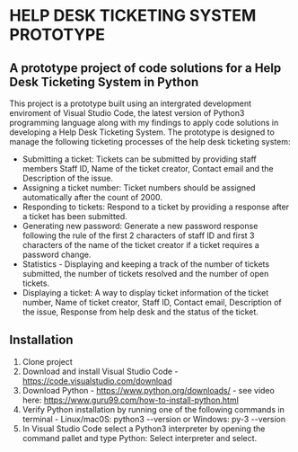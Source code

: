 # HELP DESK TICKETING SYSTEM PROTOTYPE

## A prototype project of code solutions for a Help Desk Ticketing System in Python

This project is a prototype built using an intergrated development enviroment of Visual Studio Code, the latest version of Python3 programming language along with my findings to apply code solutions in developing a Help Desk Ticketing System. The prototype is designed to manage the following ticketing processes of the help desk ticketing system:

* Submitting a ticket: Tickets can be submitted by providing staff members Staff ID, Name of the ticket creator, Contact email and the Description of the issue.
* Assigning a ticket number: Ticket numbers should be assigned automatically after the count of 2000.
* Responding to tickets: Respond to a ticket by providing a response after a ticket has been submitted.
* Generating new password: Generate a new password response following the rule of the first 2 characters of staff ID and first 3 characters of the name of the ticket creator if a ticket requires a password change.
* Statistics - Displaying and keeping a track of the number of tickets submitted, the number of tickets resolved and the number of open tickets.
* Displaying a ticket: A way to display ticket information of the ticket number, Name of ticket creator, Staff ID, Contact email, Description of the issue, Response from help desk and the status of the ticket.

## Installation
1. Clone project
2. Download and install Visual Studio Code - https://code.visualstudio.com/download
3. Download Python - https://www.python.org/downloads/ - see video here: https://www.guru99.com/how-to-install-python.html
4. Verify Python installation by running one of the following commands in terminal - Linux/mac0S: python3 --version or Windows: py-3 --version
5. In Visual Studio Code select a Python3 interpreter by opening the command pallet and type Python: Select interpreter and select.










